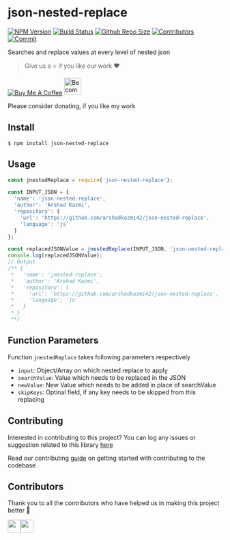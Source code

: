 # json-nested-replace

[![NPM Version](https://img.shields.io/npm/v/json-nested-replace.svg)](https://www.npmjs.com/package/json-nested-replace)
[![Build Status](https://travis-ci.com/arshadkazmi42/json-nested-replace.svg?branch=master)](https://travis-ci.com/arshadkazmi42/json-nested-replace)
[![Github Repo Size](https://img.shields.io/github/repo-size/arshadkazmi42/json-nested-replace.svg)](https://github.com/arshadkazmi42/json-nested-replace)
[![Contributors](https://img.shields.io/github/contributors/arshadkazmi42/json-nested-replace.svg)](https://github.com/arshadkazmi42/json-nested-replace/graphs/contributors)
[![Commit](https://img.shields.io/github/last-commit/arshadkazmi42/json-nested-replace.svg)](https://github.com/arshadkazmi42/json-nested-replace/commits/master)

Searches and replace values at every level of nested json

> Give us a :star: if you like our work :heart:

<a href="https://www.buymeacoffee.com/arshadkazmi42" target="_blank"><img src="https://www.buymeacoffee.com/assets/img/custom_images/orange_img.png" alt="Buy Me A Coffee" style="height: auto !important;width: auto !important;" ></a>
<a href="https://www.patreon.com/bePatron?u=15454240" target="_blank"><img src="https://c5.patreon.com/external/logo/become_a_patron_button.png" alt="Become a Patron!" height="40"></a>

Please consider donating, if you like my work

## Install

```
$ npm install json-nested-replace
```

## Usage

```javascript
const jnestedReplace = require('json-nested-replace');

const INPUT_JSON = {
  'name': 'json-nested-replace',
  'author': 'Arshad Kazmi',
  'repository': {
    'url': 'https://github.com/arshadkazmi42/json-nested-replace',
    'language': 'js'
  }
};

const replacedJSONValue = jnestedReplace(INPUT_JSON, 'json-nested-replace', 'jnested-replace', ['url']);
console.log(replacedJSONValue);
// Output
/** {
 *   'name': 'jnested-replace',
 *   'author': 'Arshad Kazmi',
 *   'repository': {
 *     'url': 'https://github.com/arshadkazmi42/json-nested-replace',
 *     'language': 'js'
 *   }
 * }
 **/

```

## Function Parameters

Function `jnestedReplace` takes following parameters respectively

- `input`: Object/Array on which nested replace to apply
- `searchValue`: Value which needs to be replaced in the JSON
- `newValue`: New Value which needs to be added in place of searchValue
- `skipKeys`: Optinal field, if any key needs to be skipped from this replacing

## Contributing

Interested in contributing to this project?
You can log any issues or suggestion related to this library [here](https://github.com/arshadkazmi42/json-nested-replace/issues/new)

Read our contributing [guide](CONTRIBUTING.md) on getting started with contributing to the codebase

## Contributors

Thank you to all the contributors who have helped us in making this project better :raised_hands:

<a href="https://github.com/arshadkazmi42"><img src="https://github.com/arshadkazmi42.png" width="30" /></a><a href="https://github.com/ayanujju"><img src="https://github.com/ayanujju.png" width="30" /></a>
